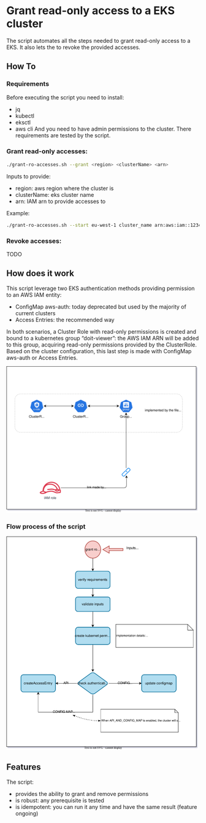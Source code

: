 # Grant read-only access to a EKS cluster

The script automates all the steps needed to grant read-only access to a EKS.
It also lets the to revoke the provided accesses.

## How To

### Requirements

Before executing the script you need to install:
- jq
- kubectl
- eksctl
- aws cli
And you need to have admin permissions to the cluster.
There requirements are tested by the script.


### Grant read-only accesses:

```bash
./grant-ro-accesses.sh --grant <region> <clusterName> <arn>
```

Inputs to provide:

- region: aws region where the cluster is
- clusterName: eks cluster name
- arn: IAM arn to provide accesses to

Example:

```bash
./grant-ro-accesses.sh --start eu-west-1 cluster_name arn:aws:iam::123456789000:user/programmatic/eks_user
```


### Revoke accesses:

TODO



## How does it work

This script leverage two EKS authentication methods providing permission to an AWS IAM entity:
- ConfigMap aws-auth: today deprecated but used by the majority of current clusters
- Access Entries: the recommended way


In both scenarios, a Cluster Role with read-only permissions is created and bound to a kubernetes group “doit-viewer”: the AWS IAM ARN will be added to this group, acquiring read-only permissions provided by the ClusterRole.
Based on the cluster configuration, this last step is made with ConfigMap aws-auth or Access Entries.

![Alt Text](./doc_resources/goal-of-the-script.svg)


### Flow process of the script

![Alt Text](./doc_resources/schema.svg)


## Features

The script:

- provides the ability to grant and remove permissions
- is robust: any prerequisite is tested
- is idempotent: you can run it any time and have the same result (feature ongoing)

